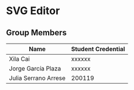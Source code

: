 # SVG Editor

## Group Members

| Name                 | Student Credential |
| -------------------- | ------------------ |
| Xila Cai             | xxxxxx             |
| Jorge García Plaza   | xxxxxx             |
| Julia Serrano Arrese | 200119             |
